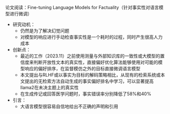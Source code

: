 论文阅读：Fine-tuning Language Models for Factuality（针对事实性对语言模型进行微调）
- 研究动机：
	- 仍然是为了解决幻觉问题
	- 对模型的响应进行手动检查事实性是一个耗时的过程，同时产生很高人力成本
- 创新点：
	- 最近的工作（2023.11）之前使用测量与外部知识库的一致性或大模型的置信度来判断开放性文本的真实性，直接偏好优化算法能够使用对可能的模型响应的偏好排序，在监督模仿之外的目标直接微调语言模型
	- 本文提出与RLHF或以事实为目标的解码策略相比，从现有的检索系统或本文提出的无检索方法自动生成的事实偏好排名中学习，可以显著提高llama2在未决主题上的真实性
	- 在生成传记或回答医学问题时，事实错误率分别降低了58%和40%
- 引言：
	- 大语言模型很容易自信地给出不正确的声明和引用